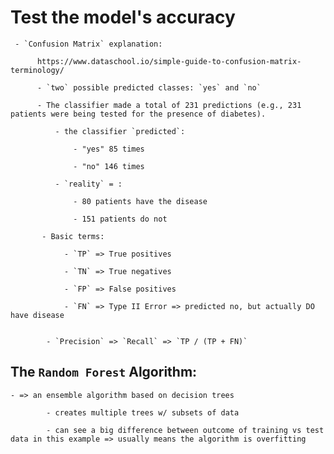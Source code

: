 # Test the model's accuracy

     - `Confusion Matrix` explanation:

          https://www.dataschool.io/simple-guide-to-confusion-matrix-terminology/

          - `two` possible predicted classes: `yes` and `no`

          - The classifier made a total of 231 predictions (e.g., 231 patients were being tested for the presence of diabetes).

              - the classifier `predicted`:

                  - "yes" 85 times

                  - "no" 146 times

              - `reality` = :

                  - 80 patients have the disease

                  - 151 patients do not

           - Basic terms:

                - `TP` => True positives

                - `TN` => True negatives

                - `FP` => False positives

                - `FN` => Type II Error => predicted no, but actually DO have disease


            - `Precision` => `Recall` => `TP / (TP + FN)`


## The `Random Forest` Algorithm:


    - => an ensemble algorithm based on decision trees

            - creates multiple trees w/ subsets of data

            - can see a big difference between outcome of training vs test data in this example => usually means the algorithm is overfitting
